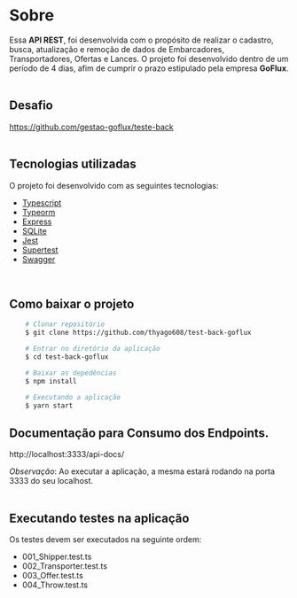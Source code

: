 # Sobre
Essa **API REST**, foi desenvolvida com o propósito de realizar o cadastro, busca, atualização e remoção de dados de Embarcadores, Transportadores, Ofertas e Lances. O projeto foi desenvolvido dentro de um período de 4 dias, afim de cumprir o prazo estipulado pela empresa **GoFlux**.</br></br>

## Desafio 

https://github.com/gestao-goflux/teste-back
</br>
</br>


## Tecnologias utilizadas

O projeto foi desenvolvido com as seguintes tecnologias:

- [Typescript](https://www.typescriptlang.org/)
- [Typeorm](https://typeorm.io/#/)
- [Express](https://expressjs.com/pt-br/)
- [SQLite](https://www.sqlite.org/)
- [Jest](https://jestjs.io/pt-BR/)
- [Supertest](https://www.npmjs.com/package/supertest)
- [Swagger](https://swagger.io/) 
</br>

## Como baixar o projeto

```bash
    # Clonar repositório
    $ git clone https://github.com/thyago608/test-back-goflux

    # Entrar no diretório da aplicação
    $ cd test-back-goflux

    # Baixar as depedências
    $ npm install

    # Executando a aplicação
    $ yarn start
```

## Documentação para Consumo dos Endpoints.

http://localhost:3333/api-docs/


*Observação*: Ao executar a aplicação, a mesma estará rodando na porta 3333 do seu localhost.</br></br>


## Executando testes na aplicação

Os testes devem ser executados na seguinte ordem:

- 001_Shipper.test.ts
- 002_Transporter.test.ts
- 003_Offer.test.ts
- 004_Throw.test.ts

